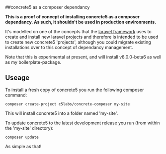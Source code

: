##concrete5 as a composer dependancy

**This is a proof of concept of installing concrete5 as a composer dependancy. As such, it shouldn't be used in production environments.**

It's modelled on one of the concepts that the [laravel framework](http://laravel.com) uses to create and install new laravel projects and therefore is intended to be used to create new concrete5 'projects', although you could migrate existing installations over to this concept of dependancy management.

Note that this is experimental at present, and will install v8.0.0-beta6 as well as my boilerplate-package.

## Useage

To install a fresh copy of concrete5 you run the following composer command:

    composer create-project c5labs/concrete-composer my-site
    
This will install concrete5 into a folder named 'my-site'.

To update concrete5 to the latest development release you run (from within the 'my-site' directory):

    composer update
    
As simple as that!